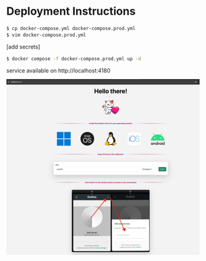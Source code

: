 # Deployment Instructions

```sh
$ cp docker-compose.yml docker-compose.prod.yml
$ vim docker-compose.prod.yml
```
[add secrets]
```sh
$ docker compose -f docker-compose.prod.yml up -d
```
service available on http://localhost:4180

![interface preview](static/outline-gauth2-public.png)
